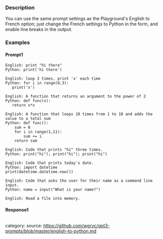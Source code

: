 ### Description
You can use the same prompt settings as the Playground's English to French option; just change the French settings to Python in the form, and enable line breaks in the output.

### Examples

#### Prompt1
```
English: print "hi there"
Python: print('hi there')

English: loop 3 times, print 'x' each time
Python: for i in range(0,3):
   print('x')

English: A function that returns an argument to the power of 2
Python: def func(x):
   return x*x

English: A function that loops 10 times from 1 to 10 and adds the value to a total sum
Python: def func():
    sum = 0
    for i in range(1,11):
        sum += i
    return sum

English: Code that prints "hi" three times.
Python: print("hi"); print("hi"); print("hi")

English: Code that prints today's date.
Python: import datetime
print(datetime.datetime.now())

English: Code that asks the user for their name as a command line input.
Python: name = input("What is your name?")

English: Read a file into memory.

```

#### Response1
```

```



category: 
source: https://github.com/wgryc/gpt3-prompts/blob/master/english-to-python.md
